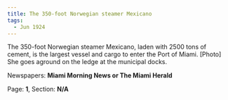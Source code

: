 ```yaml
---  
title: The 350-foot Norwegian steamer Mexicano  
tags:  
  - Jun 1924  
---  
```

  
The 350-foot Norwegian steamer Mexicano, laden with 2500 tons of cement, is the largest vessel and cargo to enter the Port of Miami. [Photo] She goes aground on the ledge at the municipal docks.  
  
Newspapers: **Miami Morning News or The Miami Herald**  
  
Page: **1**, Section: **N/A** 
